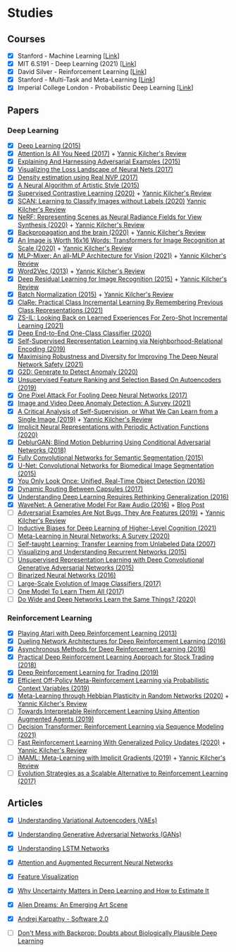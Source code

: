 # Studies

## Courses
- [x] Stanford - Machine Learning [[Link](https://www.coursera.org/learn/machine-learning)]
- [x] MIT 6.S191 - Deep Learning (2021) [[Link](http://introtodeeplearning.com/)]
- [x] David Silver - Reinforcement Learning [[Link](https://www.davidsilver.uk/teaching/)]
- [x] Stanford - Multi-Task and Meta-Learning [[Link](http://cs330.stanford.edu/)]
- [x] Imperial College London - Probabilistic Deep Learning [[Link](https://www.coursera.org/learn/probabilistic-deep-learning-with-tensorflow2)]

## Papers

### Deep Learning
- [x] [Deep Learning (2015)](https://s3.us-east-2.amazonaws.com/hkg-website-assets/static/pages/files/DeepLearning.pdf)
- [x] [Attention Is All You Need (2017)](https://arxiv.org/abs/1706.03762) + [Yannic Kilcher's Review](https://www.youtube.com/watch?v=iDulhoQ2pro)
- [x] [Explaining And Harnessing Adversarial Examples (2015)](https://arxiv.org/abs/1412.6572)
- [X] [Visualizing the Loss Landscape of Neural Nets (2017)](https://arxiv.org/pdf/1712.09913.pdf)
- [X] [Density estimation using Real NVP (2017)](https://arxiv.org/abs/1605.08803)
- [X] [A Neural Algorithm of Artistic Style (2015)](https://arxiv.org/abs/1508.06576)
- [x] [Supervised Contrastive Learning (2020)](https://arxiv.org/abs/2004.11362) + [Yannic Kilcher's Review](https://www.youtube.com/watch?v=MpdbFLXOOIw)
- [X] [SCAN: Learning to Classify Images without Labels (2020)](https://arxiv.org/abs/2005.12320) [Yannic Kilcher's Review](https://www.youtube.com/watch?v=hQEnzdLkPj4)
- [X] [NeRF: Representing Scenes as Neural Radiance Fields for View Synthesis (2020)](https://arxiv.org/abs/2003.08934) + [Yannic Kilcher's Review](https://www.youtube.com/watch?v=CRlN-cYFxTk)
- [X] [Backpropagation and the brain (2020)](https://www.nature.com/articles/s41583-020-0277-3) + [Yannic Kilcher's Review](https://www.youtube.com/watch?v=a0f07M2uj_A)
- [X] [An Image is Worth 16x16 Words: Transformers for Image Recognition at Scale (2020)](https://arxiv.org/abs/2010.11929) + [Yannic Kilcher's Review](https://www.youtube.com/watch?v=TrdevFK_am4)
- [X] [MLP-Mixer: An all-MLP Architecture for Vision (2021)](https://arxiv.org/abs/2105.01601) + [Yannic Kilcher's Review](https://www.youtube.com/watch?v=7K4Z8RqjWIk) 
- [X] [Word2Vec (2013)](https://arxiv.org/abs/1310.4546) + [Yannic Kilcher's Review](https://www.youtube.com/watch?v=yexR53My2O4)
- [X] [Deep Residual Learning for Image Recognition (2015)](https://arxiv.org/abs/1512.03385) + [Yannic Kilcher's Review](https://www.youtube.com/watch?v=GWt6Fu05voI)
- [X] [Batch Normalization (2015)](https://arxiv.org/abs/1502.03167) + [Yannic Kilcher's Review](https://www.youtube.com/watch?v=OioFONrSETc)
- [X] [ClaRe: Practical Class Incremental Learning By Remembering Previous Class Representations (2021)](https://arxiv.org/abs/2103.15486)
- [X] [ZS-IL: Looking Back on Learned Experiences For Zero-Shot Incremental Learning (2021)](https://arxiv.org/abs/2103.12216)
- [X] [Deep End-to-End One-Class Classifier (2020)](https://www.semanticscholar.org/paper/Deep-End-to-End-One-Class-Classifier-Sabokrou-Fathy/086015aa2c44bd2ebd95ab6a1a562e57177c7fa8)
- [X] [Self-Supervised Representation Learning via Neighborhood-Relational Encoding (2019)](https://arxiv.org/abs/1908.10455)
- [X] [Maximising Robustness and Diversity for Improving The Deep Neural Network Safety (2021)](https://ietresearch.onlinelibrary.wiley.com/doi/full/10.1049/ell2.12070)
- [X] [G2D: Generate to Detect Anomaly (2020)](https://arxiv.org/abs/2006.11629) 
- [X] [Unsupervised Feature Ranking and Selection Based On Autoencoders (2019)](https://www.researchgate.net/publication/332791204_Unsupervised_Feature_Ranking_and_Selection_Based_on_Autoencoders)
- [X] [One Pixel Attack For Fooling Deep Neural Networks (2017)](https://arxiv.org/abs/1710.08864)
- [X] [Image and Video Deep Anomaly Detection: A Survey (2021)](https://arxiv.org/abs/2103.01739)
- [X] [A Critical Analysis of Self-Supervision, or What We Can Learn from a Single Image (2019)](https://arxiv.org/abs/1904.13132) + [Yannic Kilcher's Review](https://www.youtube.com/watch?v=l5he9JNJqHA)
- [X] [Implicit Neural Representations with Periodic Activation Functions (2020)](https://vsitzmann.github.io/siren/)
- [X] [DeblurGAN: Blind Motion Deblurring Using Conditional Adversarial Networks (2018)](https://arxiv.org/abs/1711.07064)
- [X] [Fully Convolutional Networks for Semantic Segmentation (2015)](https://arxiv.org/abs/1411.4038)
- [X] [U-Net: Convolutional Networks for Biomedical Image Segmentation (2015)](https://arxiv.org/abs/1505.04597)
- [X] [You Only Look Once: Unified, Real-Time Object Detection (2016)](https://arxiv.org/abs/1506.02640)
- [X] [Dynamic Routing Between Capsules (2017)](https://arxiv.org/abs/1710.09829)
- [X] [Understanding Deep Learning Requires Rethinking Generalization (2016)](https://arxiv.org/abs/1611.03530)
- [X] [WaveNet: A Generative Model For Raw Audio (2016)](https://arxiv.org/abs/1609.03499) + [Blog Post](https://deepmind.com/blog/article/wavenet-generative-model-raw-audio)
- [ ] [Adversarial Examples Are Not Bugs, They Are Features (2019)](https://arxiv.org/abs/1905.02175) + [Yannic Kilcher's Review](https://www.youtube.com/watch?v=hMO6rbMAPew)
- [ ] [Inductive Biases for Deep Learning of Higher-Level Cognition (2021)](https://arxiv.org/abs/2011.15091)
- [ ] [Meta-Learning in Neural Networks: A Survey (2020)](https://arxiv.org/abs/2004.05439)
- [ ] [Self-taught Learning: Transfer Learning from Unlabeled Data (2007)](https://ai.stanford.edu/~hllee/icml07-selftaughtlearning.pdf)
- [ ] [Visualizing and Understanding Recurrent Networks (2015)](https://arxiv.org/abs/1506.02078)
- [ ] [Unsupervised Representation Learning with Deep Convolutional Generative Adversarial Networks (2015)](https://arxiv.org/abs/1511.06434)
- [ ] [Binarized Neural Networks (2016)](https://arxiv.org/abs/1602.02830)
- [ ] [Large-Scale Evolution of Image Classifiers (2017)](https://arxiv.org/abs/1703.01041)
- [ ] [One Model To Learn Them All (2017)](https://arxiv.org/abs/1706.05137)
- [ ] [Do Wide and Deep Networks Learn the Same Things? (2020)](https://arxiv.org/abs/2010.15327)

### Reinforcement Learning
- [x] [Playing Atari with Deep Reinforcement Learning (2013)](https://arxiv.org/abs/1312.5602)
- [x] [Dueling Network Architectures for Deep Reinforcement Learning (2016)](https://arxiv.org/abs/1511.06581)
- [x] [Asynchronous Methods for Deep Reinforcement Learning (2016)](https://arxiv.org/abs/1602.01783)
- [x] [Practical Deep Reinforcement Learning Approach for Stock Trading (2018)](https://arxiv.org/abs/1811.07522)
- [x] [Deep Reinforcement Learning for Trading (2019)](https://arxiv.org/abs/1911.10107) 
- [X] [Efficient Off-Policy Meta-Reinforcement Learning via Probabilistic Context Variables (2019)](https://arxiv.org/abs/1903.08254)
- [X] [Meta-Learning through Hebbian Plasticity in Random Networks (2020)](https://arxiv.org/abs/2007.02686) + [Yannic Kilcher's Review](https://www.youtube.com/watch?v=v2GRWzIhaqQ)
- [ ] [Towards Interpretable Reinforcement Learning Using Attention Augmented Agents (2019)](https://arxiv.org/abs/1906.02500)
- [ ] [Decision Transformer: Reinforcement Learning via Sequence Modeling (2021)](https://arxiv.org/abs/2106.01345)
- [ ] [Fast Reinforcement Learning With Generalized Policy Updates (2020)](https://www.pnas.org/content/117/48/30079) + [Yannic Kilcher's Review](https://www.youtube.com/watch?v=9-o2aAoN0rY)
- [ ] [iMAML: Meta-Learning with Implicit Gradients (2019)](https://arxiv.org/abs/1909.04630) + [Yannic Kilcher's Review](https://www.youtube.com/watch?v=u5BkO8XMS2I)
- [ ] [Evolution Strategies as a Scalable Alternative to Reinforcement Learning (2017)](https://arxiv.org/abs/1703.03864)

## Articles
- [x] [Understanding Variational Autoencoders (VAEs)](https://towardsdatascience.com/understanding-variational-autoencoders-vaes-f70510919f73)
- [x] [Understanding Generative Adversarial Networks (GANs)](https://towardsdatascience.com/understanding-generative-adversarial-networks-gans-cd6e4651a29)
- [x] [Understanding LSTM Networks](https://colah.github.io/posts/2015-08-Understanding-LSTMs/)
- [x] [Attention and Augmented Recurrent Neural Networks](https://distill.pub/2016/augmented-rnns/)
- [x] [Feature Visualization](https://distill.pub/2017/feature-visualization/) 
- [x] [Why Uncertainty Matters in Deep Learning and How to Estimate It](https://everyhue.me/posts/why-uncertainty-matters/)
- [X] [Alien Dreams: An Emerging Art Scene](https://ml.berkeley.edu/blog/posts/clip-art/)
- [X] [Andrej Karpathy - Software 2.0](https://karpathy.medium.com/software-2-0-a64152b37c35)
- [ ] [Don't Mess with Backprop: Doubts about Biologically Plausible Deep Learning](https://blog.evjang.com/2021/02/backprop.html)



